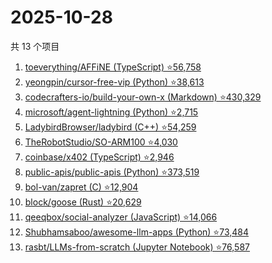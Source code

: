# 2025-10-28

共 13 个项目

<!-- BEGIN GITHUB -->
<!-- 最后更新时间 2025-10-28 16:13:39 +0800 -->
1. [toeverything/AFFiNE (TypeScript) ⭐56,758](https://github.com/toeverything/AFFiNE)
1. [yeongpin/cursor-free-vip (Python) ⭐38,613](https://github.com/yeongpin/cursor-free-vip)
1. [codecrafters-io/build-your-own-x (Markdown) ⭐430,329](https://github.com/codecrafters-io/build-your-own-x)
1. [microsoft/agent-lightning (Python) ⭐2,715](https://github.com/microsoft/agent-lightning)
1. [LadybirdBrowser/ladybird (C++) ⭐54,259](https://github.com/LadybirdBrowser/ladybird)
1. [TheRobotStudio/SO-ARM100 ⭐4,030](https://github.com/TheRobotStudio/SO-ARM100)
1. [coinbase/x402 (TypeScript) ⭐2,946](https://github.com/coinbase/x402)
1. [public-apis/public-apis (Python) ⭐373,519](https://github.com/public-apis/public-apis)
1. [bol-van/zapret (C) ⭐12,904](https://github.com/bol-van/zapret)
1. [block/goose (Rust) ⭐20,629](https://github.com/block/goose)
1. [qeeqbox/social-analyzer (JavaScript) ⭐14,066](https://github.com/qeeqbox/social-analyzer)
1. [Shubhamsaboo/awesome-llm-apps (Python) ⭐73,484](https://github.com/Shubhamsaboo/awesome-llm-apps)
1. [rasbt/LLMs-from-scratch (Jupyter Notebook) ⭐76,587](https://github.com/rasbt/LLMs-from-scratch)
<!-- END GITHUB -->